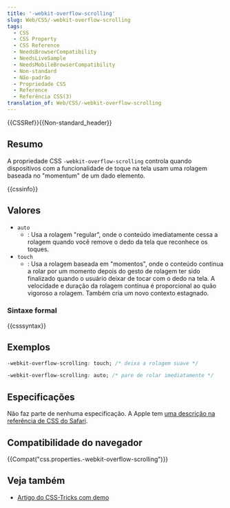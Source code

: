 ```yaml
---
title: '-webkit-overflow-scrolling'
slug: Web/CSS/-webkit-overflow-scrolling
tags:
  - CSS
  - CSS Property
  - CSS Reference
  - NeedsBrowserCompatibility
  - NeedsLiveSample
  - NeedsMobileBrowserCompatibility
  - Non-standard
  - Não-padrão
  - Propriedade CSS
  - Reference
  - Referência CSS(3)
translation_of: Web/CSS/-webkit-overflow-scrolling
---
```

{{CSSRef}}{{Non-standard_header}}

## Resumo

A propriedade CSS `-webkit-overflow-scrolling` controla quando dispositivos com a funcionalidade de toque na tela usam uma rolagem baseada no "momentum" de um dado elemento.

{{cssinfo}}

## Valores

- `auto`
  - : Usa a rolagem "regular", onde o conteúdo imediatamente cessa a rolagem quando você remove o dedo da tela que reconhece os toques.
- `touch`
  - : Usa a rolagem baseada em "momentos", onde o conteúdo continua a rolar por um momento depois do gesto de rolagem ter sido finalizado quando o usuário deixar de tocar com o dedo na tela. A velocidade e duração da rolagem contínua é proporcional ao quão vigoroso a rolagem. Também cria um novo contexto estagnado.

### Sintaxe formal

{{csssyntax}}

## Exemplos

```css
-webkit-overflow-scrolling: touch; /* deixa a rolagem suave */

-webkit-overflow-scrolling: auto; /* pare de rolar imediatamente */
```

## Especificações

Não faz parte de nenhuma especificação. A Apple tem [uma descrição na referência de CSS do Safari](https://developer.apple.com/library/safari/documentation/AppleApplications/Reference/SafariCSSRef/Articles/StandardCSSProperties.html#//apple_ref/css/property/-webkit-overflow-scrolling).

## Compatibilidade do navegador

{{Compat("css.properties.-webkit-overflow-scrolling")}}

## Veja também

- [Artigo do CSS-Tricks com demo](https://css-tricks.com/snippets/css/momentum-scrolling-on-ios-overflow-elements/)
